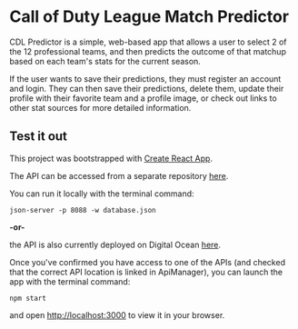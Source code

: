 # Call of Duty League Match Predictor

CDL Predictor is a simple, web-based app that allows a user to select 2 of the 12 professional teams, and then predicts the outcome of that matchup based on each team's stats for the current season. 

If the user wants to save their predictions, they must register an account and login. They can then save their predictions, delete them, update their profile with their favorite team and a profile image, or check out links to other stat sources for more detailed information.

## Test it out

This project was bootstrapped with [Create React App](https://github.com/facebook/create-react-app).

The API can be accessed from a separate repository [here](https://github.com/guacajoely/cdl-predictor-api).

You can run it locally with the terminal command: 

`json-server -p 8088 -w database.json`

**-or-**

the API is also currently deployed on Digital Ocean [here](https://cdl-predictor-api-huee9.ondigitalocean.app/).

Once you've confirmed you have access to one of the APIs (and checked that the correct API location is linked in ApiManager), you can launch the app with the terminal command:

`npm start`

and open [http://localhost:3000](http://localhost:3000) to view it in your browser.
